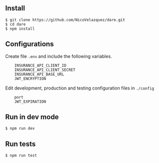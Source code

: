 ## Install

    $ git clone https://github.com/NicoVelazquez/dare.git
    $ cd dare
    $ npm install

## Configurations

Create file `.env` and include the following variables.

```
    INSURANCE_API_CLIENT_ID
    INSURANCE_API_CLIENT_SECRET
    INSURANCE_API_BASE_URL
    JWT_ENCRYPTION
```

Edit development, production and testing configuration files in `./config` 

```
    port
    JWT_EXPIRATION
```

## Run in dev mode

    $ npm run dev

## Run tests

    $ npm run test

